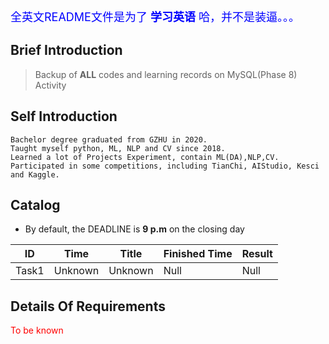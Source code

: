 <font color=blue size=4>全英文README文件是为了 __学习英语__ 哈，并不是装逼。。。</font>  

## Brief Introduction
> Backup of __ALL__ codes and learning records on MySQL(Phase 8) Activity 

## Self Introduction
```
Bachelor degree graduated from GZHU in 2020.   
Taught myself python, ML, NLP and CV since 2018.  
Learned a lot of Projects Experiment, contain ML(DA),NLP,CV.  
Participated in some competitions, including TianChi, AIStudio, Kesci and Kaggle.  
```

## Catalog
- By default, the DEADLINE is __9 p.m__ on the closing day

| ID | Time | Title | Finished Time | Result |   
| --- | --- | --- | --- | --- |   
| Task1 | Unknown | Unknown | Null | Null |  

## Details Of Requirements 
<font color=red>To be known</font>